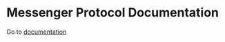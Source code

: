 # Messenger Protocol Documentation

Go to [documentation](https://github.com/gnout/MessengerProtocolDocumentation/blob/main/Documentation.md)
